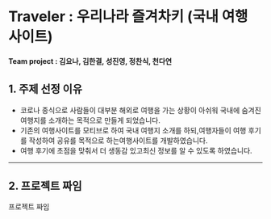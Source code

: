 # Traveler : 우리나라 즐겨차키 (국내 여행 사이트)
#### Team project : 김요나, 김한결, 성진영, 정찬식, 천다연
## 1. 주제 선정 이유
+ 코로나 종식으로 사람들이 대부분 해외로 여행을 가는 상황이 아쉬워 국내에 숨겨진 여행지를 소개하는 목적으로 만들게 되었습니다.
+ 기존의 여행사이트를 모티브로 하여 국내 여행지 소개를 하되,여행자들이 여행 후기를 작성하여 공유를 목적으로 하는여행사이트를 개발하였습니다.
+ 여행 후기에 초점을 맞춰서 더 생동감 있고최신 정보를 알 수 있도록 하였습니다.
---
## 2. 프로젝트 짜임
프로젝트 짜임


